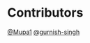 # Contributors

[@Mupa1](https://github.com/Mupa1)
[@gurnish-singh](https://github.com/gurnish-singh)
